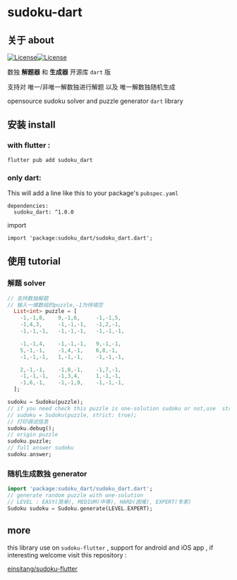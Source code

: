 # sudoku-dart


## 关于 about

 [![License](https://img.shields.io/badge/License-Anti%20996-blue.svg)](https://github.com/996icu/996.ICU/blob/master/LICENSE)[![License](https://img.shields.io/badge/BSD-3-Clause.svg)](https://opensource.org/licenses/BSD-3-Clause)

数独 **解题器** 和 **生成器** 开源库 `dart` 版

支持对 唯一/非唯一解数独进行解题 以及 唯一解数独随机生成

opensource sudoku solver and puzzle generator `dart` library

## 安装 install
### with flutter :
`flutter pub add sudoku_dart`

### only dart:
This will add a line like this to your package's `pubspec.yaml`
```
dependencies:
  sudoku_dart: ^1.0.0
```
import
```
import 'package:sudoku_dart/sudoku_dart.dart';
```

## 使用 tutorial

### 解题 solver
```dart
// 支持数独解题
// 输入一维数组的puzzle,-1为待填空
  List<int> puzzle = [
    -1,-1,8,    9,-1,6,     -1,-1,5,
    -1,4,3,     -1,-1,-1,   -1,2,-1,
    -1,-1,-1,   -1,-1,-1,   -1,-1,-1,

    -1,-1,4,    -1,-1,-1,   9,-1,-1,
    5,-1,-1,    -1,4,-1,    6,8,-1,
    -1,-1,-1,   1,-1,-1,    -1,-1,-1,

    2,-1,-1,    -1,8,-1,    -1,7,-1,
    -1,-1,-1,   -1,3,4,     1,-1,-1,
    -1,6,-1,    -1,-1,9,    -1,-1,-1,
  ];

sudoku = Sudoku(puzzle);
// if you need check this puzzle is one-solution sudoku or not,use  strict:true 
// sudoku = Sudoku(puzzle, strict: true);
// 打印调试信息
sudoku.debug();
// origin puzzle
sudoku.puzzle;
// full answer sudoku
sudoku.answer;
```

### 随机生成数独 generator
```dart
import 'package:sudoku_dart/sudoku_dart.dart';
// generate random puzzle with one-solution
// LEVEL : EASY(简单), MEDIUM(中等), HARD(困难), EXPERT(专家)
Sudoku sudoku = Sudoku.generate(LEVEL.EXPERT);
```

## more
this library use on `sudoku-flutter` , support for android and iOS app  , if interesting welcome visit this repository : 

[einsitang/sudoku-flutter](https://github.com/einsitang/sudoku-flutter)

